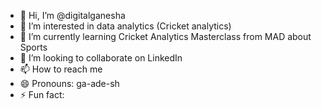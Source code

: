 - 👋 Hi, I’m @digitalganesha
- 👀 I’m interested in data analytics (Cricket analytics)
- 🌱 I’m currently learning Cricket Analytics Masterclass from MAD about Sports
- 💞️ I’m looking to collaborate on LinkedIn
- 📫 How to reach me
- 😄 Pronouns: ga-ade-sh
- ⚡ Fun fact: 

<!---
digitalganesha/digitalganesha is a ✨ special ✨ repository because its `README.md` (this file) appears on your GitHub profile.
You can click the Preview link to take a look at your changes.
--->
